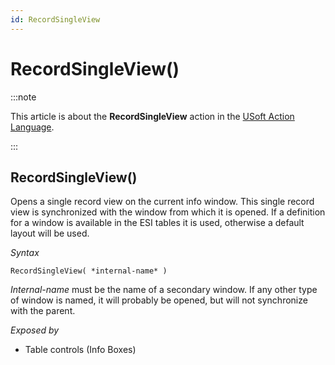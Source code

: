 ```yaml
---
id: RecordSingleView
---
```


# RecordSingleView()




:::note

This article is about the **RecordSingleView** action in the [USoft Action Language](/docs/Task_flow/Action_Language_reference/USoft_Action_Language.md).

:::

## **RecordSingleView()**

Opens a single record view on the current info window. This single record view is synchronized with the window from which it is opened. If a definition for a window is available in the ESI tables it is used, otherwise a default layout will be used.

*Syntax*

```
RecordSingleView( *internal-name* )
```

*Internal-name* must be the name of a secondary window. If any other type of window is named, it will probably be opened, but will not synchronize with the parent.

*Exposed by*

- Table controls (Info Boxes)